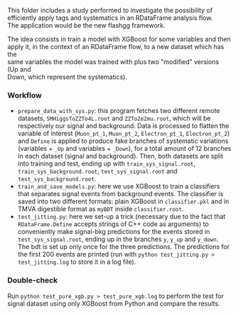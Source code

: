 This folder includes a study performed to investigate the possibility of  
efficiently apply tags and systematics in an RDataFrame analysis flow.  
The application would be the new flashgg framework.  
  
The idea consists in train a model with XGBoost for some variables and then  
apply it, in the context of an RDataFrame flow, to a new dataset which has the  
same variables the model was trained with plus two "modified" versions (Up and  
Down, which represent the systematics).  
  
### Workflow
* ```prepare_data_with_sys.py```: this program fetches two different remote datasets, ```SMHiggsToZZTo4L.root``` and ```ZZTo2e2mu.root```, which will be respectively our signal and background. Data is processed to flatten the variable of interest (```Muon_pt_1```, ```Muon_pt_2```, ```Electron_pt_1```, ```Electron_pt_2```) and ```Define``` is applied to produce fake branches of systematic variations (variables + ```_Up``` and variables + ```_Down```), for a total amount of 12 branches in each dataset (signal and background). Then, both datasets are split into training and test, ending up with ```train_sys_signal.root```, ```train_sys_background.root```, ```test_sys_signal.root``` and ```test_sys_background.root```.
* ```train_and_save_models.py```: here we use XGBoost to train a classifiers that separates signal events from background events. The classifier is saved into two different formats: plain XGBoost in ```classifier.pkl``` and in TMVA digestible format as ```myBDT``` inside ```classifier.root```.
*  ```test_jitting.py```: here we set-up a trick (necessary due to the fact that ```RDataFrame.Define``` accepts strings of C++ code as arguments) to conveniently make signal-bkg predictions for the events stored in ```test_sys_signal.root```, ending up in the branches ```y```, ```y_up``` and ```y_down```. The bdt is set up only once for the three predictions. The predictions for the first 200 events are printed (run with ```python test_jitting.py > test_jitting.log``` to store it in a log file).

### Double-check
Run ```python test_pure_xgb.py > test_pure_xgb.log``` to perform the test for signal dataset using only XGBoost from Python and compare the results.

